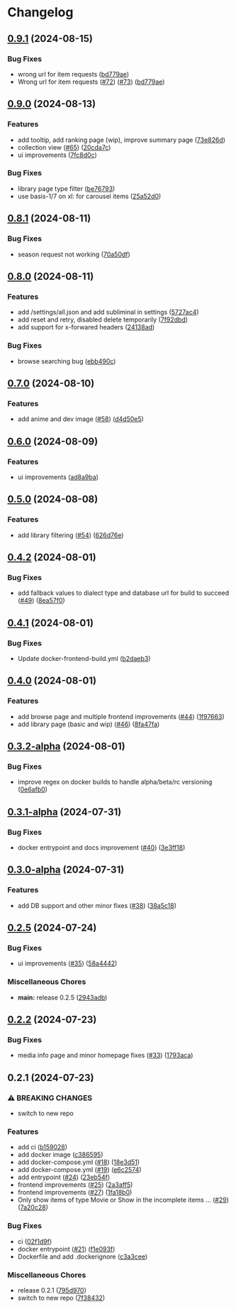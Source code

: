 # Changelog

## [0.9.1](https://github.com/rivenmedia/riven-frontend/compare/v0.9.0...v0.9.1) (2024-08-15)


### Bug Fixes

* wrong url for item requests ([bd779ae](https://github.com/rivenmedia/riven-frontend/commit/bd779ae4ab0dea76410b506d08d96b155ee3d46c))
* Wrong url for item requests ([#72](https://github.com/rivenmedia/riven-frontend/issues/72)) ([#73](https://github.com/rivenmedia/riven-frontend/issues/73)) ([bd779ae](https://github.com/rivenmedia/riven-frontend/commit/bd779ae4ab0dea76410b506d08d96b155ee3d46c))

## [0.9.0](https://github.com/rivenmedia/riven-frontend/compare/v0.8.1...v0.9.0) (2024-08-13)


### Features

* add tooltip, add ranking page (wip), improve summary page ([73e826d](https://github.com/rivenmedia/riven-frontend/commit/73e826d0fa90ffe09dc4beecb2c236df01f9c1ff))
* collection view ([#65](https://github.com/rivenmedia/riven-frontend/issues/65)) ([20cda7c](https://github.com/rivenmedia/riven-frontend/commit/20cda7c022c0866713307c32772b1406be1733e2))
* ui improvements ([7fc8d0c](https://github.com/rivenmedia/riven-frontend/commit/7fc8d0c127a743a420e94636227e18f16561e34f))


### Bug Fixes

* library page type filter ([be76793](https://github.com/rivenmedia/riven-frontend/commit/be767939d96672bff037e3f0cf7dd5e17c1c4937))
* use basis-1/7 on xl: for carousel items ([25a52d0](https://github.com/rivenmedia/riven-frontend/commit/25a52d0d19b90c1d30caf76e736b2c4793252a70))

## [0.8.1](https://github.com/rivenmedia/riven-frontend/compare/v0.8.0...v0.8.1) (2024-08-11)


### Bug Fixes

* season request not working ([70a50df](https://github.com/rivenmedia/riven-frontend/commit/70a50df2cec75837a3810fea524995b0db4b365e))

## [0.8.0](https://github.com/rivenmedia/riven-frontend/compare/v0.7.0...v0.8.0) (2024-08-11)


### Features

* add /settings/all.json and add subliminal in settings ([5727ac4](https://github.com/rivenmedia/riven-frontend/commit/5727ac48e338fb31294615847e809160d411308c))
* add reset and retry, disabled delete temporarily ([7f92dbd](https://github.com/rivenmedia/riven-frontend/commit/7f92dbd4f5db378d96e49b8ee6102a05e8acb70e))
* add support for x-forwared headers ([24138ad](https://github.com/rivenmedia/riven-frontend/commit/24138adf13cee4fd374a99585847f333b306f9df))


### Bug Fixes

* browse searching bug ([ebb490c](https://github.com/rivenmedia/riven-frontend/commit/ebb490c1875f9e76370afc055ff4535e6a09edbd))

## [0.7.0](https://github.com/rivenmedia/riven-frontend/compare/v0.6.0...v0.7.0) (2024-08-10)


### Features

* add anime and dev image ([#58](https://github.com/rivenmedia/riven-frontend/issues/58)) ([d4d50e5](https://github.com/rivenmedia/riven-frontend/commit/d4d50e557c91ecd5a2d37bcfb7b1915ee11e8594))

## [0.6.0](https://github.com/rivenmedia/riven-frontend/compare/v0.5.0...v0.6.0) (2024-08-09)


### Features

* ui improvements ([ad8a9ba](https://github.com/rivenmedia/riven-frontend/commit/ad8a9ba0982bf927cf01266ccfeef6eea8c7bed1))

## [0.5.0](https://github.com/rivenmedia/riven-frontend/compare/v0.4.2...v0.5.0) (2024-08-08)


### Features

* add library filtering ([#54](https://github.com/rivenmedia/riven-frontend/issues/54)) ([626d76e](https://github.com/rivenmedia/riven-frontend/commit/626d76e3b55a1e1043d18cac116e1f5a92e8ef24))

## [0.4.2](https://github.com/rivenmedia/riven-frontend/compare/v0.4.1...v0.4.2) (2024-08-01)


### Bug Fixes

* add fallback values to dialect type and database url for build to succeed ([#49](https://github.com/rivenmedia/riven-frontend/issues/49)) ([8ea57f0](https://github.com/rivenmedia/riven-frontend/commit/8ea57f0f60dcea5006beae220ef0e8d7805232ef))

## [0.4.1](https://github.com/rivenmedia/riven-frontend/compare/v0.4.0...v0.4.1) (2024-08-01)


### Bug Fixes

* Update docker-frontend-build.yml ([b2daeb3](https://github.com/rivenmedia/riven-frontend/commit/b2daeb3934ff9bada0d03f7eaf9657ae5c9b8e05))

## [0.4.0](https://github.com/rivenmedia/riven-frontend/compare/v0.3.2-alpha...v0.4.0) (2024-08-01)


### Features

* add browse page and multiple frontend improvements ([#44](https://github.com/rivenmedia/riven-frontend/issues/44)) ([1f97663](https://github.com/rivenmedia/riven-frontend/commit/1f97663fb595402acc61e974de01d8889ca795ba))
* add library page (basic and wip) ([#46](https://github.com/rivenmedia/riven-frontend/issues/46)) ([8fa47fa](https://github.com/rivenmedia/riven-frontend/commit/8fa47fae3c2af5277f0aa6ba2556320a7d3bd923))

## [0.3.2-alpha](https://github.com/rivenmedia/riven-frontend/compare/v0.3.1-alpha...v0.3.2-alpha) (2024-08-01)


### Bug Fixes

* improve regex on docker builds to handle alpha/beta/rc versioning ([0e6afb0](https://github.com/rivenmedia/riven-frontend/commit/0e6afb05a7f2c3a8a958310785620f374d0b106e))

## [0.3.1-alpha](https://github.com/rivenmedia/riven-frontend/compare/v0.3.0-alpha...v0.3.1-alpha) (2024-07-31)


### Bug Fixes

* docker entrypoint and docs improvement ([#40](https://github.com/rivenmedia/riven-frontend/issues/40)) ([3e3ff18](https://github.com/rivenmedia/riven-frontend/commit/3e3ff184ae164a7dbd189c2fe31f3ed75caae686))

## [0.3.0-alpha](https://github.com/rivenmedia/riven-frontend/compare/v0.2.5...v0.3.0-alpha) (2024-07-31)


### Features

* add DB support and other minor fixes ([#38](https://github.com/rivenmedia/riven-frontend/issues/38)) ([38a5c18](https://github.com/rivenmedia/riven-frontend/commit/38a5c18869e23732b6214c866005c621ce7934f5))

## [0.2.5](https://github.com/rivenmedia/riven-frontend/compare/v0.2.2...v0.2.5) (2024-07-24)


### Bug Fixes

* ui improvements ([#35](https://github.com/rivenmedia/riven-frontend/issues/35)) ([58a4442](https://github.com/rivenmedia/riven-frontend/commit/58a4442a853dfb91aa27fe58896855f6232fd354))


### Miscellaneous Chores

* **main:** release 0.2.5 ([2943adb](https://github.com/rivenmedia/riven-frontend/commit/2943adb126b8d25d6bf28e8c699a457f8b6df5aa))

## [0.2.2](https://github.com/rivenmedia/riven-frontend/compare/v0.2.1...v0.2.2) (2024-07-23)


### Bug Fixes

* media info page and minor homepage fixes ([#33](https://github.com/rivenmedia/riven-frontend/issues/33)) ([1793aca](https://github.com/rivenmedia/riven-frontend/commit/1793aca584d917ce8800dff9f5ade047ddb2bec4))

## 0.2.1 (2024-07-23)

### ⚠ BREAKING CHANGES

* switch to new repo

### Features

* add ci ([b159028](https://github.com/rivenmedia/riven-frontend/commit/b159028c7c08a9d187c5781275909beaf045e4cf))
* add docker image ([c386595](https://github.com/rivenmedia/riven-frontend/commit/c38659539f269b87a214bed70231dabf02363581))
* add docker-compose.yml ([#18](https://github.com/rivenmedia/riven-frontend/issues/18)) ([18e3d51](https://github.com/rivenmedia/riven-frontend/commit/18e3d51360975e44ebc48af3548ea21d6f26147d))
* add docker-compose.yml ([#19](https://github.com/rivenmedia/riven-frontend/issues/19)) ([e6c2574](https://github.com/rivenmedia/riven-frontend/commit/e6c2574af99be3a68573feda57a85e07dd1bd0f6))
* add entrypoint ([#24](https://github.com/rivenmedia/riven-frontend/issues/24)) ([23eb54f](https://github.com/rivenmedia/riven-frontend/commit/23eb54fa95e6dedf60014e6f09458d6ca117ebe7))
* frontend improvements ([#25](https://github.com/rivenmedia/riven-frontend/issues/25)) ([2a3aff5](https://github.com/rivenmedia/riven-frontend/commit/2a3aff546a1cd63118866b333adabfdd16b41642))
* frontend improvements ([#27](https://github.com/rivenmedia/riven-frontend/issues/27)) ([1fa18b0](https://github.com/rivenmedia/riven-frontend/commit/1fa18b0c0e8582d1e7017cc4fa34e370319924c9))
* Only show items of type Movie or Show in the incomplete items … ([#29](https://github.com/rivenmedia/riven-frontend/issues/29)) ([7a20c28](https://github.com/rivenmedia/riven-frontend/commit/7a20c288822d79e6792c371eab7762dd96597947))

### Bug Fixes

* ci ([02f1d9f](https://github.com/rivenmedia/riven-frontend/commit/02f1d9f593f979ef745891e70b23540deb43ee43))
* docker entrypoint ([#21](https://github.com/rivenmedia/riven-frontend/issues/21)) ([f1e093f](https://github.com/rivenmedia/riven-frontend/commit/f1e093f409fa48ff36bb4749a1796ee2b93e1f16))
* Dockerfile and add .dockerignore ([c3a3cee](https://github.com/rivenmedia/riven-frontend/commit/c3a3cee192f9c34dbf932cbd95caa4fcedd5a0ee))

### Miscellaneous Chores

* release 0.2.1 ([795d970](https://github.com/rivenmedia/riven-frontend/commit/795d9701ec9ac48b606a0a52b40d6d9be265f914))
* switch to new repo ([7f38432](https://github.com/rivenmedia/riven-frontend/commit/7f38432d9e71c598010cea6a25a577fbc97b8595))
